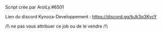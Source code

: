 Script crée par AroiLy.#6501

Lien du discord Kynoza-Developpement : https://discord.gg/bJk3q3KycY

/!\ ne pas vous attribuer ce job ou de le vendre /!\
